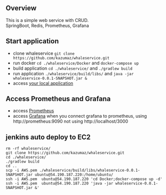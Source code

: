 ## Overview
This is a simple web service with CRUD.<br>
SpringBoot, Redis, Prometheus, Grafana

## Start application
* clone whaleservice `git clone https://github.com/kazumaz/whaleservice.git`
* run docker `cd ./whaleservice/Docker` and `docker-compose up`
* build application `cd ./whaleservice/` and `./gradlew build`
* run application `./whaleservice/build/libs/` and `java -jar whaleservice-0.0.1-SNAPSHOT.jar &`
* access [your local application](http://localhost:8080/players) 

## Access Prometheus and Grafana
* access [Prometheus](http://localhost:9090/)
* access [Grafana](http://localhost:3000/)
when you connect grafana to prometheus, using http://prometheus:9090 not using http://localhost/3000

## jenkins auto deploy to EC2
```
rm -rf whaleservice/
git clone https://github.com/kazumaz/whaleservice.git
cd ./whaleservice/
./gradlew build
cd ..
scp -i AWS.pem ./whaleservice/build/libs/whaleservice-0.0.1-SNAPSHOT.jar ubuntu@54.190.187.220:/home/ubuntu/
ssh -i AWS.pem  ubuntu@54.190.187.220 'cd Docker;docker-compose up -d'
ssh -i AWS.pem  ubuntu@54.190.187.220 'java -jar whaleservice-0.0.1-SNAPSHOT.jar &'
```
